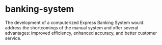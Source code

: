 # banking-system
The development of a computerized Express Banking System would address the shortcomings of the manual system and offer several advantages: improved efficiency, enhanced accuracy, and better customer service.
